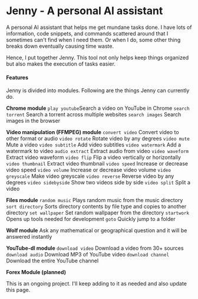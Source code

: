# Jenny - A personal AI assistant
A personal AI assistant that helps me get mundane tasks done. I have lots of information, code snippets, and commands scattered around that I sometimes can't find when I need them. Or when I do, some other thing breaks down eventually causing time waste.

Hence, I put together Jenny. This tool not only helps keep things organized but also makes the execution of tasks easier.

#### Features
Jenny is divided into modules. Following are the things Jenny can currently do.

**Chrome module**
`play youtube`Search a video on YouTube in Chrome
`search torrent` Search a torrent across multiple websites
`search images` Search images in the browser

**Video manipulation (FFMPEG) module**
`convert video` Convert video to other format or audio
`video rotate` Rotate video by any degrees
`video mute` Mute a video
`video subtitle` Add video subtitles
`video watermark` Add a watermark to video
`audio extract` Extract audio from video
`video waveform` Extract video waveform
`video flip` Flip a video vertically or horizontally
`video thumbnail` Extract video thumbnail
`video speed` Increase or decrease video speed
`video volume` Increase or decrease video volume
`video greyscale` Make video greyscale
`video reverse` Reverse video by any degrees
`video sidebyside` Show two videos side by side
`video split` Split a video

**Files module**
`random music` Plays random music from the music directory
`sort directory` Sorts directory contents by file type and copies to another directory
`set wallpaper` Set random wallpaper from the directory
`startwork` Opens up tools needed for development
`goto` Quickly jump to a folder

**Wolf module**
Ask any mathematical or geographical question and it will be answered instantly

**YouTube-dl module**
`download video` Download a video from 30+ sources
`download audio` Download MP3 of YouTube video
`download channel` Download the entire YouTube channel

**Forex Module (planned)**







This is an ongoing project. I'll keep adding to it as needed and also update this page.
